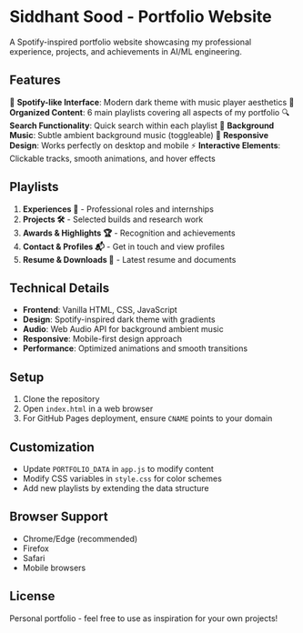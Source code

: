 # Siddhant Sood - Portfolio Website

A Spotify-inspired portfolio website showcasing my professional experience, projects, and achievements in AI/ML engineering.

## Features

🎵 **Spotify-like Interface**: Modern dark theme with music player aesthetics
🎯 **Organized Content**: 6 main playlists covering all aspects of my portfolio
🔍 **Search Functionality**: Quick search within each playlist
🎵 **Background Music**: Subtle ambient background music (toggleable)
📱 **Responsive Design**: Works perfectly on desktop and mobile
⚡ **Interactive Elements**: Clickable tracks, smooth animations, and hover effects

## Playlists

1. **Experiences 🎯** - Professional roles and internships
2. **Projects 🛠️** - Selected builds and research work
3. **Awards & Highlights 🏆** - Recognition and achievements
4. **Contact & Profiles 📬** - Get in touch and view profiles
5. **Resume & Downloads 📄** - Latest resume and documents

## Technical Details

- **Frontend**: Vanilla HTML, CSS, JavaScript
- **Design**: Spotify-inspired dark theme with gradients
- **Audio**: Web Audio API for background ambient music
- **Responsive**: Mobile-first design approach
- **Performance**: Optimized animations and smooth transitions

## Setup

1. Clone the repository
2. Open `index.html` in a web browser
3. For GitHub Pages deployment, ensure `CNAME` points to your domain

## Customization

- Update `PORTFOLIO_DATA` in `app.js` to modify content
- Modify CSS variables in `style.css` for color schemes
- Add new playlists by extending the data structure

## Browser Support

- Chrome/Edge (recommended)
- Firefox
- Safari
- Mobile browsers

## License

Personal portfolio - feel free to use as inspiration for your own projects! 